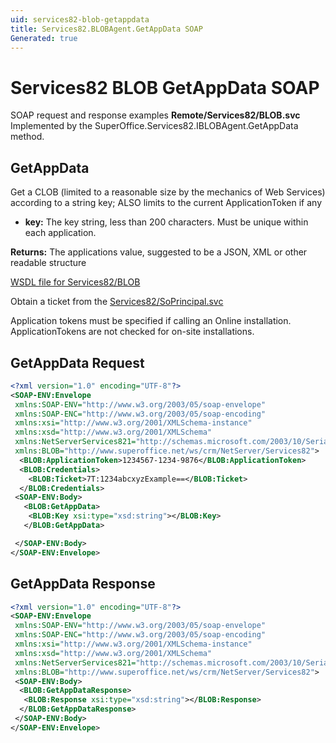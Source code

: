 ```yaml
---
uid: services82-blob-getappdata
title: Services82.BLOBAgent.GetAppData SOAP
Generated: true
---
```


# Services82 BLOB GetAppData SOAP

SOAP request and response examples **Remote/Services82/BLOB.svc**
Implemented by the <see cref="M:SuperOffice.Services82.IBLOBAgent.GetAppData">SuperOffice.Services82.IBLOBAgent.GetAppData</see> method.

## GetAppData

Get a CLOB (limited to a reasonable size by the mechanics of Web Services) according to a string key; ALSO limits to the current ApplicationToken if any

* **key:** The key string, less than 200 characters. Must be unique within each application.

**Returns:** The applications value, suggested to be a JSON, XML or other readable structure


[WSDL file for Services82/BLOB](../Services82-BLOB.md)

Obtain a ticket from the [Services82/SoPrincipal.svc](../SoPrincipal/SoPrincipal.md)

Application tokens must be specified if calling an Online installation. ApplicationTokens are not checked for on-site installations.

## GetAppData Request

```xml
<?xml version="1.0" encoding="UTF-8"?>
<SOAP-ENV:Envelope
 xmlns:SOAP-ENV="http://www.w3.org/2003/05/soap-envelope"
 xmlns:SOAP-ENC="http://www.w3.org/2003/05/soap-encoding"
 xmlns:xsi="http://www.w3.org/2001/XMLSchema-instance"
 xmlns:xsd="http://www.w3.org/2001/XMLSchema"
 xmlns:NetServerServices821="http://schemas.microsoft.com/2003/10/Serialization/"
 xmlns:BLOB="http://www.superoffice.net/ws/crm/NetServer/Services82">
  <BLOB:ApplicationToken>1234567-1234-9876</BLOB:ApplicationToken>
  <BLOB:Credentials>
    <BLOB:Ticket>7T:1234abcxyzExample==</BLOB:Ticket>
  </BLOB:Credentials>
 <SOAP-ENV:Body>
   <BLOB:GetAppData>
    <BLOB:Key xsi:type="xsd:string"></BLOB:Key>
   </BLOB:GetAppData>

 </SOAP-ENV:Body>
</SOAP-ENV:Envelope>

```


## GetAppData Response

```xml
<?xml version="1.0" encoding="UTF-8"?>
<SOAP-ENV:Envelope
 xmlns:SOAP-ENV="http://www.w3.org/2003/05/soap-envelope"
 xmlns:SOAP-ENC="http://www.w3.org/2003/05/soap-encoding"
 xmlns:xsi="http://www.w3.org/2001/XMLSchema-instance"
 xmlns:xsd="http://www.w3.org/2001/XMLSchema"
 xmlns:NetServerServices821="http://schemas.microsoft.com/2003/10/Serialization/"
 xmlns:BLOB="http://www.superoffice.net/ws/crm/NetServer/Services82">
 <SOAP-ENV:Body>
  <BLOB:GetAppDataResponse>
   <BLOB:Response xsi:type="xsd:string"></BLOB:Response>
  </BLOB:GetAppDataResponse>
 </SOAP-ENV:Body>
</SOAP-ENV:Envelope>

```

